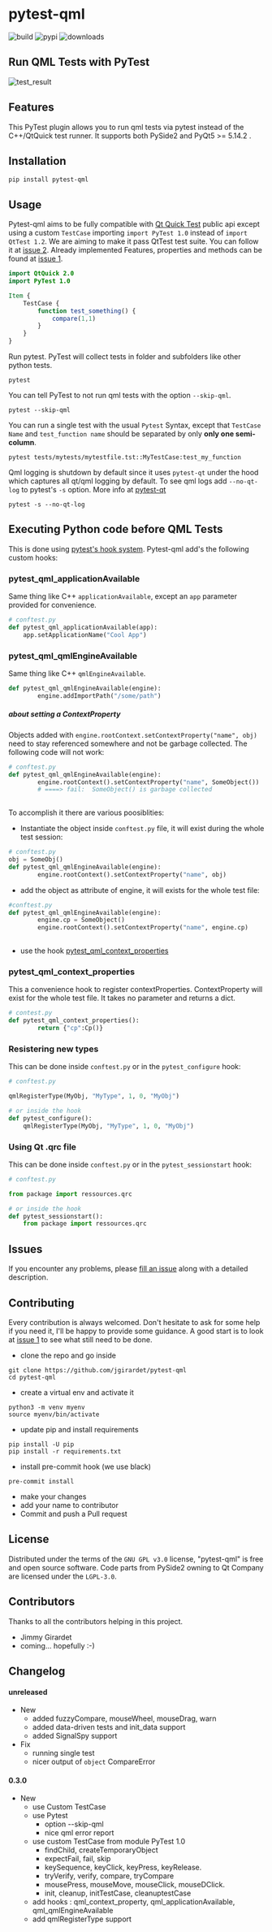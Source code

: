 # pytest-qml

![build](https://github.com/jgirardet/pytest-qml/workflows/build/badge.svg?branch=master)
![pypi](https://img.shields.io/pypi/v/pytest-qml.svg)
![downloads](https://static.pepy.tech/badge/pytest-qml)

## Run QML Tests with PyTest

![test_result](test_result.png)

## Features
This PyTest plugin allows you to run qml tests via pytest 
instead of the C++/QtQuick test runner. It supports both PySide2 and PyQt5 >= 5.14.2 .


## Installation
```shell
pip install pytest-qml
```
## Usage
Pytest-qml aims to be fully compatible with [Qt Quick Test](https://doc.qt.io/qt-5/qtquicktest-index.html#executing-c-before-qml-tests) public api except using a 
custom `TestCase` importing `import PyTest 1.0` instead of `import QtTest 1.2`.
We  are aiming  to make it pass QtTest test suite. You can follow it at [issue 2](https://github.com/jgirardet/pytest-qml/issues/2).
Already implemented Features, properties and methods can be found at [issue 1](https://github.com/jgirardet/pytest-qml/issues/1).

```qml
import QtQuick 2.0
import PyTest 1.0

Item {
    TestCase {
        function test_something() {
            compare(1,1)
        }                                               
    }                            
}
```

Run pytest. PyTest will collect tests in folder and subfolders like other python tests.
```shell
pytest
```

You can tell PyTest to not run qml tests with the option `--skip-qml`.
```shell
pytest --skip-qml
```

You can run a single test with the usual `Pytest` Syntax, except that  `TestCase Name` 
and `test_function name` should be separated by only **only one semi-column**.
```shell
pytest tests/mytests/mytestfile.tst::MyTestCase:test_my_function
```

Qml logging is shutdown by default since it uses `pytest-qt` under the hood which captures all qt/qml logging by default.
To see qml logs add `--no-qt-log` to pytest's `-s` option. More info at [pytest-qt](https://pytest-qt.readthedocs.io/en/latest/logging.html)
```shell
pytest -s --no-qt-log
```

## Executing Python code before QML Tests

This is done using [pytest's hook system](https://docs.pytest.org/en/stable/writing_plugins.html#writing-hook-functions).
Pytest-qml add's the following custom hooks:
 
### pytest_qml_applicationAvailable
Same thing like C++ `applicationAvailable`, except an `app` parameter provided for convenience.

```python
# conftest.py
def pytest_qml_applicationAvailable(app):
    app.setApplicationName("Cool App")
```

### pytest_qml_qmlEngineAvailable
Same thing like C++ `qmlEngineAvailable`.

```python
def pytest_qml_qmlEngineAvailable(engine):
        engine.addImportPath("/some/path")
```
##### about setting a ContextProperty
Objects added with `engine.rootContext.setContextProperty("name", obj)` need to 
stay referenced somewhere and not be garbage collected. The following code will
not work:
```python
# conftest.py
def pytest_qml_qmlEngineAvailable(engine):
        engine.rootContext().setContextProperty("name", SomeObject())
        # ====> fail:  SomeObject() is garbage collected    
        
```
To accomplish it there are various poosiblities:

  - Instantiate the object inside `conftest.py` file, it will exist during the whole test session:
```python
# conftest.py
obj = SomeObj()
def pytest_qml_qmlEngineAvailable(engine):
        engine.rootContext().setContextProperty("name", obj)
```
  - add the object as attribute of engine, it will exists for the whole test file:
```python
#conftest.py
def pytest_qml_qmlEngineAvailable(engine):
        engine.cp = SomeObject()
        engine.rootContext().setContextProperty("name", engine.cp)
        
```
  - use the hook  [pytest_qml_context_properties](pytest_qml_context_properties)



### pytest_qml_context_properties
This a convenience hook to register contextProperties. ContextProperty  will exist for the
whole test file. It takes no parameter and returns a dict.
```python
# contest.py
def pytest_qml_context_properties():
        return {"cp":Cp()}
```

### Resistering new types
This can be done inside `conftest.py` or in the `pytest_configure` hook:
```python
# conftest.py

qmlRegisterType(MyObj, "MyType", 1, 0, "MyObj")

# or inside the hook
def pytest_configure():
    qmlRegisterType(MyObj, "MyType", 1, 0, "MyObj")

```

### Using Qt .qrc file
This can be done inside `conftest.py` or in the `pytest_sessionstart` hook:
```python
# conftest.py

from package import ressources.qrc

# or inside the hook
def pytest_sessionstart():
    from package import ressources.qrc
```

## Issues

If you encounter any problems, please [fill an issue](https://github.com/jgirardet/pytest-qml/issues/new/choose) along with a detailed description.
    

## Contributing
Every contribution is always welcomed. Don't hesitate to ask for some
help if you need it, I'll be happy to provide some guidance.
A good start is to look at  [issue 1](https://github.com/jgirardet/pytest-qml/issues/1)
to see what  still need to be done.

- clone the repo and go inside
```shell
git clone https://github.com/jgirardet/pytest-qml
cd pytest-qml
```
-  create a virtual env and activate it
```shell
python3 -m venv myenv
source myenv/bin/activate
```
- update pip and install requirements
```shell
pip install -U pip
pip install -r requirements.txt
```
- install pre-commit hook (we use black)
```shell
pre-commit install
```
- make your changes
- add your name to contributor
- Commit and push a Pull request

## License


Distributed under the terms of the `GNU GPL v3.0` license, "pytest-qml" is free and open source software.
Code parts from PySide2 owning to Qt Company are licensed under the `LGPL-3.0`.

## Contributors
Thanks to all the contributors helping in this project.

- Jimmy Girardet
- coming... hopefully :-)

## Changelog

#### unreleased
- New
    - added fuzzyCompare, mouseWheel, mouseDrag, warn
    - added data-driven tests and init_data support
    - added SignalSpy support
- Fix
    - running single test
    - nicer output of `object` CompareError

#### 0.3.0
- New
    - use Custom TestCase
    - use Pytest
        - option --skip-qml
        - nice qml error report
    - use custom TestCase from module PyTest 1.0
        - findChild, createTemporaryObject
        - expectFail, fail, skip
        - keySequence, keyClick, keyPress, keyRelease.
        - tryVerify, verify, compare, tryCompare
        - mousePress, mouseMove, mouseClick, mouseDClick.
        - init, cleanup, initTestCase, cleanuptestCase
    - add hooks : qml_context_property, qml_applicationAvailable, qml_qmlEngineAvailable
    - add qmlRegisterType support

